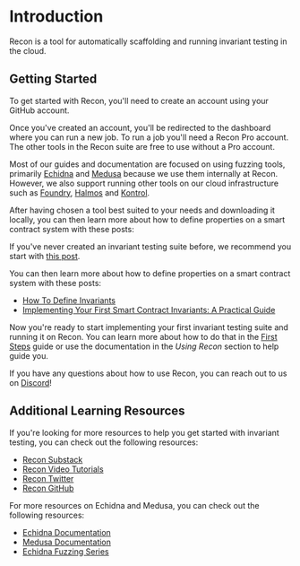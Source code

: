 # Introduction 

Recon is a tool for automatically scaffolding and running invariant testing in the cloud.

## Getting Started

To get started with Recon, you'll need to create an account using your GitHub account. 

Once you've created an account, you'll be redirected to the dashboard where you can run a new job. To run a job you'll need a Recon Pro account. The other tools in the Recon suite are free to use without a Pro account. 

Most of our guides and documentation are focused on using fuzzing tools, primarily [Echidna](https://github.com/crytic/echidna) and [Medusa](https://github.com/crytic/medusa) because we use them internally at Recon. However, we also support running other tools on our cloud infrastructure such as [Foundry](https://github.com/foundry-rs/foundry), [Halmos](https://github.com/a16z/halmos) and [Kontrol](https://github.com/runtimeverification/kontrol). 

After having chosen a tool best suited to your needs and downloading it locally, you can then learn more about how to define properties on a smart contract system with these posts: 

If you've never created an invariant testing suite before, we recommend you start with [this post](https://getrecon.substack.com/p/first-day-at-invariant-school?r=34r2zr). 

You can then learn more about how to define properties on a smart contract system with these posts: 
- [How To Define Invariants](https://getrecon.substack.com/p/how-to-define-invariants?r=34r2zr)
- [Implementing Your First Smart Contract Invariants: A Practical Guide](https://getrecon.substack.com/p/implementing-your-first-few-invariants?r=34r2zr)

Now you're ready to start implementing your first invariant testing suite and running it on Recon. You can learn more about how to do that in the [First Steps](./first_steps.md) guide or use the documentation in the _Using Recon_ section to help guide you. 

If you have any questions about how to use Recon, you can reach out to us on [Discord](https://discord.gg/aCZrCBZdFd)!

## Additional Learning Resources

If you're looking for more resources to help you get started with invariant testing, you can check out the following resources: 

- [Recon Substack](https://getrecon.substack.com)
- [Recon Video Tutorials](https://getrecon.xyz/media)
- [Recon Twitter](https://x.com/getrecon)
- [Recon GitHub](https://github.com/Recon-Fuzz)

For more resources on Echidna and Medusa, you can check out the following resources: 

- [Echidna Documentation](https://secure-contracts.com/program-analysis/echidna/index.html)
- [Medusa Documentation](https://secure-contracts.com/program-analysis/medusa/docs/src/index.html)
- [Echidna Fuzzing Series](https://youtube.com/playlist?list=PLciHOL_J7Iwqdja9UH4ZzE8dP1IxtsBXI&si=Mar9xYrg4Ie-vc_0)


